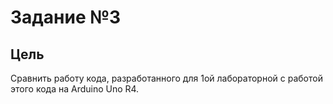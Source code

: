 # Задание №3

## Цель

Сравнить работу кода, разработанного для 1ой лабораторной с работой этого кода на Arduino Uno R4. 
